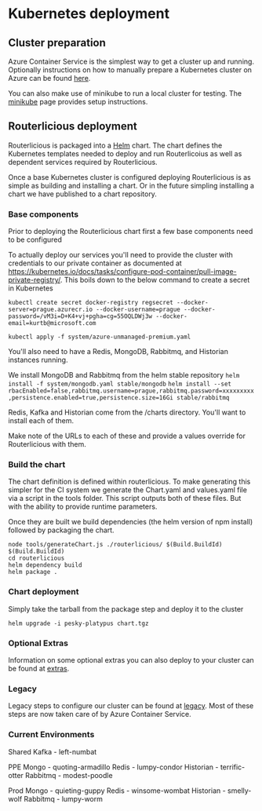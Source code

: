 # Kubernetes deployment

## Cluster preparation
Azure Container Service is the simplest way to get a cluster up and running. Optionally instructions on how to manually
prepare a Kubernetes cluster on Azure can be found [here](azure.md).

You can also make use of minikube to run a local cluster for testing. The [minikube](minikube.md) page provides setup
instructions.

## Routerlicious deployment

Routerlicious is packaged into a [Helm](https://helm.sh) chart. The chart defines the Kubernetes templates needed
to deploy and run Routerlicoius as well as dependent services required by Routerlicious.

Once a base Kubernetes cluster is configured deploying Routerlicious is as simple as building and installing a
chart. Or in the future simpling installing a chart we have published to a chart repository.

### Base components

Prior to deploying the Routerlicious chart first a few base components need to be configured

To actually deploy our services you'll need to provide the cluster with credentials to our private container as
documented at https://kubernetes.io/docs/tasks/configure-pod-container/pull-image-private-registry/. This boils
down to the below command to create a secret in Kubernetes

```
kubectl create secret docker-registry regsecret --docker-server=prague.azurecr.io --docker-username=prague --docker-password=/vM3i=D+K4+vj+pgha=cg=55OQLDWj3w --docker-email=kurtb@microsoft.com
```

```
kubectl apply -f system/azure-unmanaged-premium.yaml
```

You'll also need to have a Redis, MongoDB, Rabbitmq, and Historian instances running.

We install MongoDB and Rabbitmq from the helm stable repository
`helm install -f system/mongodb.yaml stable/mongodb`
`helm install --set rbacEnabled=false,rabbitmq.username=prague,rabbitmq.password=xxxxxxxxx,persistence.enabled=true,persistence.size=16Gi stable/rabbitmq`

Redis, Kafka and Historian come from the /charts directory. You'll want to install each of them.

Make note of the URLs to each of these and provide a values override for Routerlicious with them.

### Build the chart

The chart definition is defined within routerlicious. To make generating this simpler for the CI system we
generate the Chart.yaml and values.yaml file via a script in the tools folder. This script outputs both of
these files. But with the ability to provide runtime parameters.

Once they are built we build dependencies (the helm version of npm install) followed by packaging the chart.

```
node tools/generateChart.js ./routerlicious/ $(Build.BuildId) $(Build.BuildId)
cd routerlicious
helm dependency build
helm package .
```

### Chart deployment

Simply take the tarball from the package step and deploy it to the cluster

```
helm upgrade -i pesky-platypus chart.tgz
```

### Optional Extras

Information on some optional extras you can also deploy to your cluster can be found at [extras](extras.md).

### Legacy

Legacy steps to configure our cluster can be found at [legacy](legacy.md). Most of these steps are now taken
care of by Azure Container Service.

### Current Environments

Shared
Kafka - left-numbat

PPE
Mongo - quoting-armadillo
Redis - lumpy-condor
Historian - terrific-otter
Rabbitmq - modest-poodle

Prod
Mongo - quieting-guppy
Redis - winsome-wombat
Historian - smelly-wolf
Rabbitmq - lumpy-worm
